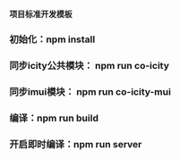 
**项目标准开发模板**  

### 初始化：npm install
### 同步icity公共模块： npm run co-icity
### 同步imui模块： npm run co-icity-mui
### 编译：npm run build
### 开启即时编译：npm run server
